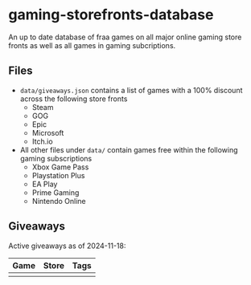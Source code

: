 # gaming-storefronts-database

An up to date database of fraa games on all major online gaming store fronts as well as all games in gaming subcriptions.

## Files

- `data/giveaways.json` contains a list of games with a 100% discount across the following store fronts
  - Steam
  - GOG
  - Epic
  - Microsoft
  - Itch.io
- All other files under `data/` contain games free within the following gaming subscriptions
  - Xbox Game Pass
  - Playstation Plus
  - EA Play
  - Prime Gaming
  - Nintendo Online

## Giveaways

Active giveaways as of 2024-11-18:

| Game | Store | Tags |
| --- | --- | --- |
|   |   |   |

